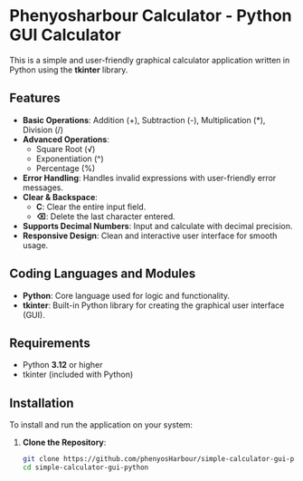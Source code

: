 # Phenyosharbour Calculator - Python GUI Calculator

This is a simple and user-friendly graphical calculator application written in Python using the **tkinter** library.

## Features
- **Basic Operations**: Addition (+), Subtraction (-), Multiplication (*), Division (/)
- **Advanced Operations**:
  - Square Root (√)
  - Exponentiation (^)
  - Percentage (%)
- **Error Handling**: Handles invalid expressions with user-friendly error messages.
- **Clear & Backspace**:
  - **C**: Clear the entire input field.
  - **⌫**: Delete the last character entered.
- **Supports Decimal Numbers**: Input and calculate with decimal precision.
- **Responsive Design**: Clean and interactive user interface for smooth usage.

## Coding Languages and Modules
- **Python**: Core language used for logic and functionality.
- **tkinter**: Built-in Python library for creating the graphical user interface (GUI).

## Requirements
- Python **3.12** or higher
- tkinter (included with Python)

## Installation
To install and run the application on your system:

1. **Clone the Repository**:
   ```bash
   git clone https://github.com/phenyosHarbour/simple-calculator-gui-python.git
   cd simple-calculator-gui-python
